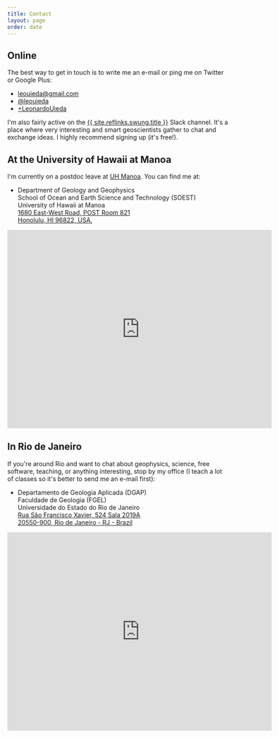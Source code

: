 ```yaml
---
title: Contact
layout: page
order: date
---
```



<h2>Online</h2>

The best way to get in touch is to write me an e-mail or ping me on Twitter or
Google Plus:

<ul class="fa-ul contact">
    <li><i class="fa-li fa fa-envelope fa-fw"></i>
    <a href="mailto:leouieda@gmail.com">leouieda@gmail.com</a>
    </li>
    <li><i class="fa-li fa fa-twitter fa-fw"></i>
    <a href="https://twitter.com/leouieda">@leouieda</a>
    </li>
    <li><i class="fa-li fa fa-google-plus fa-fw"></i>
    <a href="https://plus.google.com/+LeonardoUieda">+LeonardoUieda</a>
    </li>
</ul>

I'm also fairly active on the
<a href="{{ site.reflinks.swung.url }}">{{ site.reflinks.swung.title }}</a>
Slack channel.
It's a place where very interesting and smart geoscientists gather to chat and
exchange ideas.
I highly recommend signing up (it's free!).


<h2>At the University of Hawaii at Manoa</h2>

<div class="row">
<div class="col-md-6">

I'm currently on a postdoc leave at
<a href="http://www.soest.hawaii.edu/GG/index.html">UH Manoa</a>.
You can find me at:
<br>
<ul class="fa-ul">
    <li><i class="fa-li fa fa-map-marker fa-fw"></i>
    Department of Geology and Geophysics
    <br>
    School of Ocean and Earth Science and Technology (SOEST)
    <br>
    University of Hawaii at Manoa
    <br>
    <a href="https://goo.gl/maps/8uHWEC3GHX42">
    1680 East-West Road, POST Room 821
    <br>
    Honolulu, HI 96822, USA.
    </a>
    </li>
</ul>
</div>

<div class="col-md-6">
<div class="embed-responsive embed-responsive-16by9">
<iframe src="https://www.google.com/maps/embed?pb=!1m14!1m8!1m3!1d2628.5603383760836!2d-157.81678785215124!3d21.297353040375274!3m2!1i1024!2i768!4f13.1!3m3!1m2!1s0x7c006d9ecad14f15%3A0xca19e3c92caf4c3a!2s1680+East-West+Rd%2C+Honolulu%2C+HI+96822!5e0!3m2!1sen!2sus!4v1488230299919"
width="600" height="450" frameborder="0" style="border:0"
allowfullscreen></iframe>
</div>
</div>

</div>


<h2>In Rio de Janeiro</h2>

<div class="row">
<div class="col-md-6">

If you're around Rio and want to chat about geophysics, science, free software,
teaching, or anything interesting, stop by my office
(I teach a lot  of classes so it's better to send me an e-mail first):
<br>
<ul class="fa-ul">
    <li><i class="fa-li fa fa-map-marker fa-fw"></i>
    Departamento de Geologia Aplicada (DGAP)
    <br>
    Faculdade de Geologia (FGEL)
    <br>
    Universidade do Estado do Rio de Janeiro
    <br>
    <a href="https://goo.gl/maps/7jGIq">
    Rua São Francisco Xavier, 524 Sala 2019A
    <br>
    20550-900, Rio de Janeiro - RJ - Brazil</a>
    </li>
</ul>
</div>

<div class="col-md-6">
<div class="embed-responsive embed-responsive-16by9">
<iframe
src="https://www.google.com/maps/embed?pb=!1m14!1m8!1m3!1d1837.531151941925!2d-43.2356347!3d-22.9110727!3m2!1i1024!2i768!4f13.1!3m3!1m2!1s0x997e641dccbf6d%3A0x7ca835256cb07a9d!2sR.+S%C3%A3o+Francisco+Xavier%2C+524+-+Maracan%C3%A3%2C+Rio+de+Janeiro+-+RJ!5e0!3m2!1sen!2sbr!4v1457447315288"
width="600" height="450" style="border:0"
allowfullscreen></iframe>
</div>
</div>

</div>
